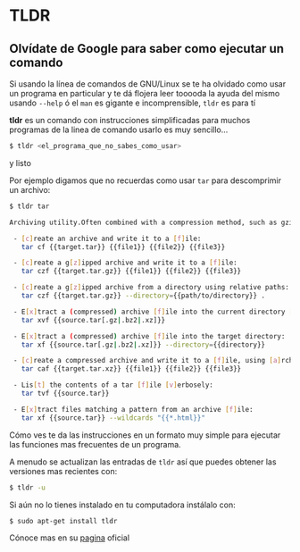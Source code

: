 # TLDR 

## Olvídate de Google para saber como ejecutar un comando

Si usando la línea de comandos de GNU/Linux se te ha olvidado como usar un programa en particular y te dá flojera leer tooooda la ayuda del mismo usando `--help` ó el `man` es gigante e incomprensible, `tldr` es para tí

__tldr__ es un comando con instrucciones simplificadas para muchos programas de la linea de comando usarlo es muy sencillo...

```bash
$ tldr <el_programa_que_no_sabes_como_usar>
```
y listo

Por ejemplo digamos que no recuerdas como usar `tar` para descomprimir un archivo:

```bash
$ tldr tar

Archiving utility.Often combined with a compression method, such as gzip or bzip2.More information: https://www.gnu.org/software/tar.

 - [c]reate an archive and write it to a [f]ile:
   tar cf {{target.tar}} {{file1}} {{file2}} {{file3}}

 - [c]reate a g[z]ipped archive and write it to a [f]ile:
   tar czf {{target.tar.gz}} {{file1}} {{file2}} {{file3}}

 - [c]reate a g[z]ipped archive from a directory using relative paths:
   tar czf {{target.tar.gz}} --directory={{path/to/directory}} .

 - E[x]tract a (compressed) archive [f]ile into the current directory [v]erbosely:
   tar xvf {{source.tar[.gz|.bz2|.xz]}}

 - E[x]tract a (compressed) archive [f]ile into the target directory:
   tar xf {{source.tar[.gz|.bz2|.xz]}} --directory={{directory}}

 - [c]reate a compressed archive and write it to a [f]ile, using [a]rchive suffix to determine the compression program:
   tar caf {{target.tar.xz}} {{file1}} {{file2}} {{file3}}

 - Lis[t] the contents of a tar [f]ile [v]erbosely:
   tar tvf {{source.tar}}

 - E[x]tract files matching a pattern from an archive [f]ile:
   tar xf {{source.tar}} --wildcards "{{*.html}}"

```

Cómo ves te da las instrucciones en un formato muy simple para ejecutar las funciones mas frecuentes de un programa.

A menudo se actualizan las entradas de `tldr` así que puedes obtener las versiones mas recientes con:

```bash
$ tldr -u
```

Si aún no lo tienes instalado en tu computadora instálalo con:


```bash
$ sudo apt-get install tldr
```

Cónoce mas en su [pagina](https://tldr.sh/) oficial
